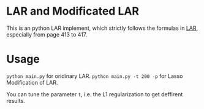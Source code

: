 # LAR and Modificated LAR

This is an python LAR implement, which strictly follows the formulas in [LAR](http://statweb.stanford.edu/~tibs/ftp/lars.pdf), especially from page 413 to 417.

# Usage
`python main.py` for oridinary LAR.
`python main.py -t 200 -p` for Lasso Modification of LAR.

You can tune the parameter `t`, i.e. the L1 regularization to get deffirent results.

